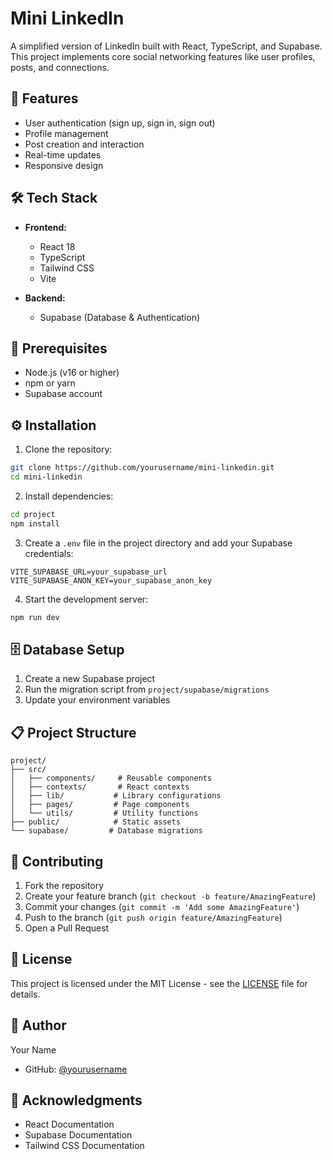 # Mini LinkedIn

A simplified version of LinkedIn built with React, TypeScript, and Supabase. This project implements core social networking features like user profiles, posts, and connections.

## 🚀 Features

- User authentication (sign up, sign in, sign out)
- Profile management
- Post creation and interaction
- Real-time updates
- Responsive design

## 🛠️ Tech Stack

- **Frontend:**
  - React 18
  - TypeScript
  - Tailwind CSS
  - Vite

- **Backend:**
  - Supabase (Database & Authentication)

## 📝 Prerequisites

- Node.js (v16 or higher)
- npm or yarn
- Supabase account

## ⚙️ Installation

1. Clone the repository:
```bash
git clone https://github.com/yourusername/mini-linkedin.git
cd mini-linkedin
```

2. Install dependencies:
```bash
cd project
npm install
```

3. Create a `.env` file in the project directory and add your Supabase credentials:
```env
VITE_SUPABASE_URL=your_supabase_url
VITE_SUPABASE_ANON_KEY=your_supabase_anon_key
```

4. Start the development server:
```bash
npm run dev
```

## 🗄️ Database Setup

1. Create a new Supabase project
2. Run the migration script from `project/supabase/migrations`
3. Update your environment variables

## 📋 Project Structure

```
project/
├── src/
│   ├── components/     # Reusable components
│   ├── contexts/       # React contexts
│   ├── lib/           # Library configurations
│   ├── pages/         # Page components
│   └── utils/         # Utility functions
├── public/            # Static assets
└── supabase/         # Database migrations
```

## 🤝 Contributing

1. Fork the repository
2. Create your feature branch (`git checkout -b feature/AmazingFeature`)
3. Commit your changes (`git commit -m 'Add some AmazingFeature'`)
4. Push to the branch (`git push origin feature/AmazingFeature`)
5. Open a Pull Request

## 📄 License

This project is licensed under the MIT License - see the [LICENSE](LICENSE) file for details.

## 👤 Author

Your Name
- GitHub: [@yourusername](https://github.com/yourusername)

## 🙏 Acknowledgments

- React Documentation
- Supabase Documentation
- Tailwind CSS Documentation
